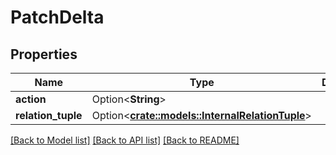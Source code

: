 # PatchDelta

## Properties

Name | Type | Description | Notes
------------ | ------------- | ------------- | -------------
**action** | Option<**String**> |  | [optional]
**relation_tuple** | Option<[**crate::models::InternalRelationTuple**](InternalRelationTuple.md)> |  | [optional]

[[Back to Model list]](../README.md#documentation-for-models) [[Back to API list]](../README.md#documentation-for-api-endpoints) [[Back to README]](../README.md)


